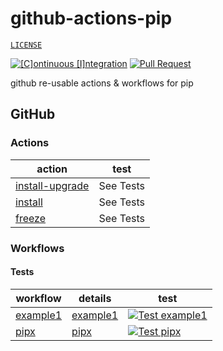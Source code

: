 # github-actions-pip

[`LICENSE`](./LICENSE.md)

[![[C]ontinuous [I]ntegration](https://github.com/percebus/github-actions-pip/actions/workflows/always.yml/badge.svg)](https://github.com/percebus/github-actions-pip/actions/workflows/always.yml) [![Pull Request](https://github.com/percebus/github-actions-pip/actions/workflows/pull_request.yml/badge.svg?event=pull_request)](https://github.com/percebus/github-actions-pip/actions/workflows/pull_request.yml)

github re-usable actions &amp; workflows for pip

## GitHub

### Actions

| action                                               | test      |
| ---------------------------------------------------- | --------- |
| [install-upgrade](./.github/actions/install-upgrade) | See Tests |
| [install](./.github/actions/install)                 | See Tests |
| [freeze](./.github/actions/freeze)                   | See Tests |

### Workflows

#### Tests

| workflow                                           | details                                | test                                                                                                                                                                                                   |
| -------------------------------------------------- | -------------------------------------- | ------------------------------------------------------------------------------------------------------------------------------------------------------------------------------------------------------ |
| [example1](./.github/workflows/test__example1.yml) | [example1](./assets/examples/example1) | [![Test example1](https://github.com/percebus/github-actions-pip/actions/workflows/test__example1.yml/badge.svg)](https://github.com/percebus/github-actions-pip/actions/workflows/test__example1.yml) |
| [pipx](./.github/workflows/test__pipx.yml)         | [pipx](./assets/examples/pipx)         | [![Test pipx](https://github.com/percebus/github-actions-pip/actions/workflows/test__pipx.yml/badge.svg)](https://github.com/percebus/github-actions-pip/actions/workflows/test__pipx.yml)             |
